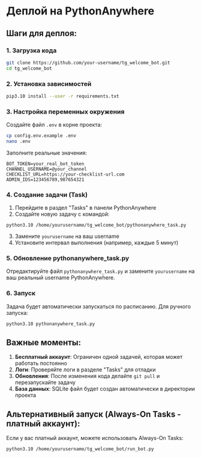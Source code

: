 # Деплой на PythonAnywhere

## Шаги для деплоя:

### 1. Загрузка кода
```bash
git clone https://github.com/your-username/tg_welcome_bot.git
cd tg_welcome_bot
```

### 2. Установка зависимостей
```bash
pip3.10 install --user -r requirements.txt
```

### 3. Настройка переменных окружения
Создайте файл `.env` в корне проекта:
```bash
cp config.env.example .env
nano .env
```

Заполните реальные значения:
```
BOT_TOKEN=your_real_bot_token
CHANNEL_USERNAME=@your_channel
CHECKLIST_URL=https://your-checklist-url.com
ADMIN_IDS=123456789,987654321
```

### 4. Создание задачи (Task)
1. Перейдите в раздел "Tasks" в панели PythonAnywhere
2. Создайте новую задачу с командой:
```
python3.10 /home/yourusername/tg_welcome_bot/pythonanywhere_task.py
```
3. Замените `yourusername` на ваш username
4. Установите интервал выполнения (например, каждые 5 минут)

### 5. Обновление pythonanywhere_task.py
Отредактируйте файл `pythonanywhere_task.py` и замените `yourusername` на ваш реальный username PythonAnywhere.

### 6. Запуск
Задача будет автоматически запускаться по расписанию. Для ручного запуска:
```bash
python3.10 pythonanywhere_task.py
```

## Важные моменты:

1. **Бесплатный аккаунт**: Ограничен одной задачей, которая может работать постоянно
2. **Логи**: Проверяйте логи в разделе "Tasks" для отладки
3. **Обновления**: После изменения кода делайте `git pull` и перезапускайте задачу
4. **База данных**: SQLite файл будет создан автоматически в директории проекта

## Альтернативный запуск (Always-On Tasks - платный аккаунт):
Если у вас платный аккаунт, можете использовать Always-On Tasks:
```
python3.10 /home/yourusername/tg_welcome_bot/run_bot.py
```
